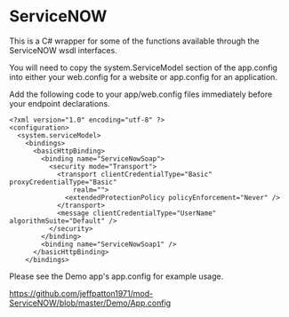 ServiceNOW
==========

This is a C# wrapper for some of the functions available through the ServiceNOW wsdl interfaces.

You will need to copy the system.ServiceModel section of the app.config into either your web.config for a website or app.config for an application.

Add the following code to your app/web.config files immediately before your endpoint declarations.

```
<?xml version="1.0" encoding="utf-8" ?>
<configuration>
  <system.serviceModel>
    <bindings>
      <basicHttpBinding>
        <binding name="ServiceNowSoap">
          <security mode="Transport">
            <transport clientCredentialType="Basic" proxyCredentialType="Basic"
                realm="">
              <extendedProtectionPolicy policyEnforcement="Never" />
            </transport>
            <message clientCredentialType="UserName" algorithmSuite="Default" />
          </security>
        </binding>
        <binding name="ServiceNowSoap1" />
      </basicHttpBinding>
    </bindings>
```
Please see the Demo app's app.config for example usage.

https://github.com/jeffpatton1971/mod-ServiceNOW/blob/master/Demo/App.config
